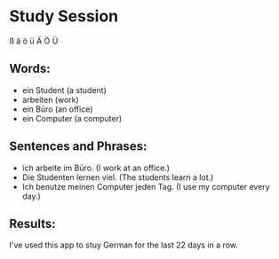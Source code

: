 # Study Session
  ß   ä   ö  ü   Ä   Ö   Ü


## Words:
* ein Student (a student)
* arbeiten (work)
* ein Büro (an office) 
* ein Computer (a computer)


## Sentences and Phrases:
* ich arbeite im Büro. (I work at an office.)
* Die Studenten lernen viel. (The students learn a lot.)
* Ich benutze meinen Computer jeden Tag. (I use my computer every day.) 


## Results:
I've used this app to stuy German for the last 22 days in a row. 
